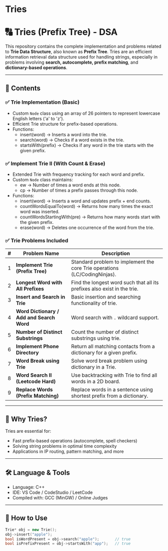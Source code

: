 # Tries
# 🔠 Tries (Prefix Tree) - DSA

This repository contains the complete implementation and problems related to **Trie Data Structure**, also known as **Prefix Tree**. Tries are an efficient information retrieval data structure used for handling strings, especially in problems involving **search, autocomplete, prefix matching**, and **dictionary-based operations**.

---

## 📌 Contents

### ✅ Trie Implementation (Basic)
- Custom `Node` class using an array of 26 pointers to represent lowercase English letters ('a' to 'z').
- Efficient Trie structure for prefix-based operations.
- Functions:
  - insert(word)        → Inserts a word into the trie.
  - search(word)        → Checks if a word exists in the trie.
  - startsWith(prefix)  → Checks if any word in the trie starts with the given prefix.

### ✅ Implement Trie II (With Count & Erase)
- Extended Trie with frequency tracking for each word and prefix.
- Custom `Node` class maintains:
  - ew → Number of times a word ends at this node.
  - cp → Number of times a prefix passes through this node.
- Functions:
  - insert(word)                  → Inserts a word and updates prefix + end counts.
  - countWordsEqualTo(word)      → Returns how many times the exact word was inserted.
  - countWordsStartingWith(pre)  → Returns how many words start with the given prefix.
  - erase(word)                  → Deletes one occurrence of the word from the trie.


### ✅ Trie Problems Included
| # | Problem Name | Description |
|--|--------------|-------------|
| 1 | **Implement Trie (Prefix Tree)** | Standard problem to implement the core Trie operations (LC/CodingNinjas). |
| 2 | **Longest Word with All Prefixes** | Find the longest word such that all its prefixes also exist in the trie. |
| 3 | **Insert and Search in Trie** | Basic insertion and searching functionality of trie. |
| 4 | **Word Dictionary / Add and Search Word** | Word search with `.` wildcard support. |
| 5 | **Number of Distinct Substrings** | Count the number of distinct substrings using trie. |
| 6 | **Implement Phone Directory** | Return all matching contacts from a dictionary for a given prefix. |
| 7 | **Word Break using Trie** | Solve word break problem using dictionary in a Trie. |
| 8 | **Word Search II (Leetcode Hard)** | Use backtracking with Trie to find all words in a 2D board. |
| 9 | **Replace Words (Prefix Matching)** | Replace words in a sentence using shortest prefix from a dictionary. |

---

## 🧠 Why Tries?

Tries are essential for:
- Fast prefix-based operations (autocomplete, spell checkers)
- Solving string problems in optimal time complexity
- Applications in IP routing, pattern matching, and more

---

## 🛠️ Language & Tools

- Language: C++
- IDE: VS Code / CodeStudio / LeetCode
- Compiled with: GCC (MinGW) / Online Judges

---

## 🚀 How to Use

```cpp
Trie* obj = new Trie();
obj->insert("apple");
bool isWordPresent = obj->search("apple");       // true
bool isPrefixPresent = obj->startsWith("app");   // true
